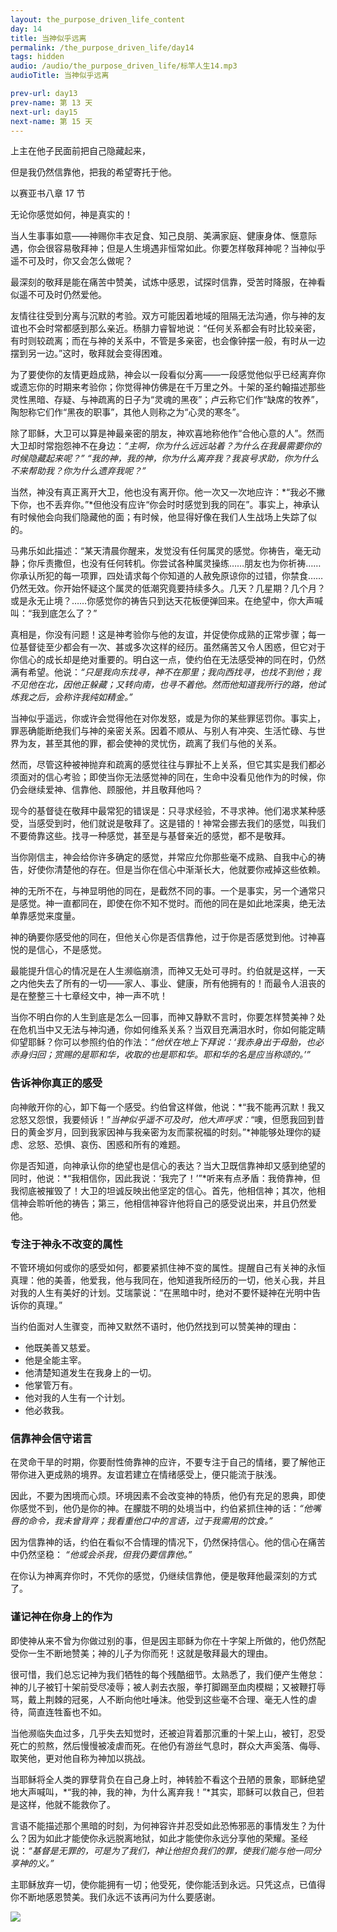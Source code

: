 ```yaml
---
layout: the_purpose_driven_life_content
day: 14
title: 当神似乎远离
permalink: /the_purpose_driven_life/day14
tags: hidden
audio: /audio/the_purpose_driven_life/标竿人生14.mp3
audioTitle: 当神似乎远离

prev-url: day13
prev-name: 第 13 天
next-url: day15
next-name: 第 15 天
---
```


<div class="center script poem">
<p>上主在他子民面前把自己隐藏起来，</p>
<p>但是我仍然信靠他，把我的希望寄托于他。</p>
<p class="sp-verse">以赛亚书八章 17 节</p>
</div>

<p class="first">无论你感觉如何，神是真实的！</p>

当人生事事如意——神赐你丰衣足食、知己良朋、美满家庭、健康身体、惬意际遇，你会很容易敬拜神；但是人生境遇非恒常如此。你要怎样敬拜神呢？当神似乎遥不可及时，你又会怎么做呢？

最深刻的敬拜是能在痛苦中赞美，试炼中感恩，试探时信靠，受苦时降服，在神看似遥不可及时仍然爱他。

友情往往受到分离与沉默的考验。双方可能因着地域的阻隔无法沟通，你与神的友谊也不会时常都感到那么亲近。杨腓力睿智地说：“任何关系都会有时比较亲密，有时则较疏离；而在与神的关系中，不管是多亲密，也会像钟摆一般，有时从一边摆到另一边。”这时，敬拜就会变得困难。

为了要使你的友情更趋成熟，神会以一段看似分离——一段感觉他似乎已经离弃你或遗忘你的时期来考验你；你觉得神仿佛是在千万里之外。十架的圣约翰描述那些灵性黑暗、存疑、与神疏离的日子为“灵魂的黑夜”；卢云称它们作“缺席的牧养”，陶恕称它们作“黑夜的职事”，其他人则称之为“心灵的寒冬”。

除了耶稣，大卫可以算是神最亲密的朋友，神欢喜地称他作“合他心意的人”。然而大卫却时常抱怨神不在身边：*“主啊，你为什么远远站着？为什么在我最需要你的时候隐藏起来呢？”* *“我的神，我的神，你为什么离弃我？我哀号求助，你为什么不来帮助我？你为什么遗弃我呢？”*

当然，神没有真正离开大卫，他也没有离开你。他一次又一次地应许：*“我必不撇下你，也不丢弃你。”*但他没有应许“你会时时感觉到我的同在”。事实上，神承认有时候他会向我们隐藏他的面；有时候，他显得好像在我们人生战场上失踪了似的。

马弗乐如此描述：“某天清晨你醒来，发觉没有任何属灵的感觉。你祷告，毫无动静；你斥责撒但，也没有任何转机。你尝试各种属灵操练……朋友也为你祈祷……你承认所犯的每一项罪，四处请求每个你知道的人赦免原谅你的过错，你禁食……仍然无效。你开始怀疑这个属灵的低潮究竟要持续多久。几天？几星期？几个月？或是永无止境？……你感觉你的祷告只到达天花板便弹回来。在绝望中，你大声喊叫：“我到底怎么了？”

真相是，你没有问题！这是神考验你与他的友谊，并促使你成熟的正常步骤；每一位基督徒至少都会有一次、甚或多次这样的经历。虽然痛苦又令人困惑，但它对于你信心的成长却是绝对重要的。明白这一点，使约伯在无法感受神的同在时，仍然满有希望。他说：*“只是我向东找寻，神不在那里；我向西找寻，也找不到他；我不见他在北，因他正躲藏；又转向南，也寻不着他。然而他知道我所行的路，他试炼我之后，会称许我纯如精金。”*

当神似乎遥远，你或许会觉得他在对你发怒，或是为你的某些罪惩罚你。事实上，罪恶确能断绝我们与神的亲密关系。因着不顺从、与别人有冲突、生活忙碌、与世界为友，甚至其他的罪，都会使神的灵忧伤，疏离了我们与他的关系。

然而，尽管这种被神抛弃和疏离的感觉往往与罪扯不上关系，但它其实是我们都必须面对的信心考验；即使当你无法感觉神的同在，生命中没看见他作为的时候，你仍会继续爱神、信靠他、顾服他，并且敬拜他吗？

现今的基督徒在敬拜中最常犯的错误是：只寻求经验，不寻求神。他们渴求某种感受，当感受到时，他们就说是敬拜了。这是错的！神常会挪去我们的感觉，叫我们不要倚靠这些。找寻一种感觉，甚至是与基督亲近的感觉，都不是敬拜。

当你刚信主，神会给你许多确定的感觉，并常应允你那些毫不成熟、自我中心的祷告，好使你清楚他的存在。但是当你在信心中渐渐长大，他就要你戒掉这些依赖。

神的无所不在，与神显明他的同在，是截然不同的事。一个是事实，另一个通常只是感觉。神一直都同在，即使在你不知不觉时。而他的同在是如此地深奥，绝无法单靠感觉来度量。

神的确要你感受他的同在，但他关心你是否信靠他，过于你是否感觉到他。讨神喜悦的是信心，不是感觉。

最能提升信心的情况是在人生濒临崩溃，而神又无处可寻时。约伯就是这样，一天之内他失去了所有的一切——家人、事业、健康，所有他拥有的！而最令人沮丧的是在整整三十七章经文中，神一声不吭！

当你不明白你的人生到底是怎么一回事，而神又静默不言时，你要怎样赞美神？处在危机当中又无法与神沟通，你如何维系关系？当双目充满泪水时，你如何能定睛仰望耶稣？你可以参照约伯的作法：*“他伏在地上下拜说：‘我赤身出于母胎，也必赤身归回；赏赐的是耶和华，收取的也是耶和华。耶和华的名是应当称颂的。’”*

### 告诉神你真正的感受

向神敞开你的心，卸下每一个感受。约伯曾这样做，他说：*“我不能再沉默！我又忿怒又怨恨，我要倾诉！”*当神似乎遥不可及时，他大声呼求：*“噢，但愿我回到昔日的黄金岁月，回到我家因神与我亲密为友而蒙祝福的时刻。”*神能够处理你的疑虑、忿怒、恐惧、哀伤、困惑和所有的难题。

你是否知道，向神承认你的绝望也是信心的表达？当大卫既信靠神却又感到绝望的同时，他说：*“我相信你，因此我说：‘我完了！’”*听来有点矛盾：我倚靠神，但我彻底被摧毁了！大卫的坦诚反映出他坚定的信心。首先，他相信神；其次，他相信神会聆听他的祷告；第三，他相信神容许他将自己的感受说出来，并且仍然爱他。

### 专注于神永不改变的属性

不管环境如何或你的感受如何，都要紧抓住神不变的属性。提醒自己有关神的永恒真理：他的美善，他爱我，他与我同在，他知道我所经历的一切，他关心我，并且对我的人生有美好的计划。艾瑞蒙说：“在黑暗中时，绝对不要怀疑神在光明中告诉你的真理。”

当约伯面对人生骤变，而神又默然不语时，他仍然找到可以赞美神的理由：

- 他既美善又慈爱。
- 他是全能主宰。
- 他清楚知道发生在我身上的一切。
- 他掌管万有。
- 他对我的人生有一个计划。
- 他必救我。

### 信靠神会信守诺言

在灵命干旱的时期，你要耐性倚靠神的应许，不要专注于自己的情绪，要了解他正带你进入更成熟的境界。友谊若建立在情绪感受上，便只能流于肤浅。

因此，不要为困境而心烦。环境因素不会改变神的特质，他仍有充足的恩典，即使你感觉不到，他仍是你的神。在朦胧不明的处境当中，约伯紧抓住神的话：*“他嘴唇的命令，我未曾背弃；我看重他口中的言语，过于我需用的饮食。”*

因为信靠神的话，约伯在看似不合情理的情况下，仍然保持信心。他的信心在痛苦中仍然坚稳： *“他或会杀我，但我仍要信靠他。”*

在你认为神离弃你时，不凭你的感觉，仍继续信靠他，便是敬拜他最深刻的方式了。

### 谨记神在你身上的作为

即使神从来不曾为你做过别的事，但是因主耶稣为你在十字架上所做的，他仍然配受你一生不断地赞美；神的儿子为你而死！这就是敬拜最大的理由。

很可惜，我们总忘记神为我们牺牲的每个残酷细节。太熟悉了，我们便产生倦怠：神的儿子被钉十架前受尽凌辱；被人剥去衣服，拳打脚踢至血肉模糊；又被鞭打辱骂，戴上荆棘的冠冕，人不断向他吐唾沫。他受到这些毫不合理、毫无人性的虐待，简直连牲畜也不如。

当他濒临失血过多，几乎失去知觉时，还被迫背着那沉重的十架上山，被钉，忍受死亡的煎熬，然后慢慢被凌虐而死。在他仍有游丝气息时，群众大声奚落、侮辱、取笑他，更对他自称为神加以挑战。

当耶稣将全人类的罪孽背负在自己身上时，神转脸不看这个丑陋的景象，耶稣绝望地大声喊叫，*“我的神，我的神，为什么离弃我！”*其实，耶稣可以救自己，但若是这样，他就不能救你了。

言语不能描述那个黑暗的时刻，为何神容许并忍受如此恐怖邪恶的事情发生？为什么？因为如此才能使你永远脱离地狱，如此才能使你永远分享他的荣耀。圣经说：*“基督是无罪的，可是为了我们，神让他担负我们的罪，使我们能与他一同分享神的义。”*

主耶稣放弃一切，使你能拥有一切；他受死，使你能活到永远。只凭这点，已值得你不断地感恩赞美。我们永远不该再问为什么要感谢。

<div class="article-img-wrapper">
  <img src="https://typora-1259024198.cos.ap-beijing.myqcloud.com/wg/the_purpose_driven_life/image/day14_card.jpg">
</div>
